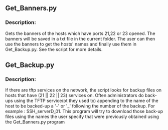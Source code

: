## Get_Banners.py 
### **Description:**
Gets the banners of the hosts which have ports 21,22 or 23 opened.
The banners will be saved in a txt file in the current folder.
The user can then use the banners to get the hosts' names and finally use them in Get_Backup.py. See the script for more details.

## Get_Backup.py
### **Description:**
If there are tftp services on the network, the script looks for backup files on hosts that have (21 || 22 || 23) services on. 
Often administrators do back-ups using the TFTP service(ot they used to) appending to the name of the host to be backed-up a '-' or '_' following the number of the backup. For example : SSH_serverD_01. This program will try to download those back-up files using the names the user specify that were previously obtained using the Get_Banners.py program



